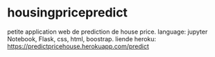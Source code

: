 # housingpricepredict
petite application web de prediction de house price.
language: jupyter Notebook, Flask, css, html, boostrap.
liende heroku:
https://predictpricehouse.herokuapp.com/predict
